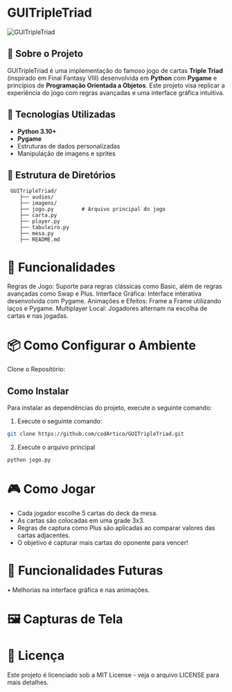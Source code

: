 # GUITripleTriad

![GUITripleTriad](imagens/icon.ico)

## 🎴 Sobre o Projeto
GUITripleTriad é uma implementação do famoso jogo de cartas **Triple Triad** (inspirado em Final Fantasy VIII) desenvolvida em **Python** com **Pygame** e princípios de **Programação Orientada a Objetos**. Este projeto visa replicar a experiência do jogo com regras avançadas e uma interface gráfica intuitiva.

## 🚀 Tecnologias Utilizadas
- **Python 3.10+**
- **Pygame**
- Estruturas de dados personalizadas
- Manipulação de imagens e sprites

## 📁 Estrutura de Diretórios

```plaintext
 GUITripleTriad/
    ├── audios/
    ├── imagens/
    ├── jogo.py         # Arquivo principal do jogo
    ├── carta.py
    ├── player.py
    ├── tabuleiro.py
    ├── mesa.py
    ├── README.md
```

# 🔧 Funcionalidades

Regras de Jogo: Suporte para regras clássicas como Basic, além de regras avançadas como Swap e Plus.
Interface Gráfica: Interface interativa desenvolvida com Pygame.
Animações e Efeitos: Frame a Frame utilizando laços e Pygame.
Multiplayer Local: Jogadores alternam na escolha de cartas e nas jogadas.

# 📦 Como Configurar o Ambiente
Clone o Repositório:

## Como Instalar

Para instalar as dependências do projeto, execute o seguinte comando:

1. Execute o seguinte comando:
```bash
git clone https://github.com/codArtico/GUITripleTriad.git
```
2. Execute o arquivo principal
```bash
python jogo.py
```

# 🎮 Como Jogar
- Cada jogador escolhe 5 cartas do deck da mesa.
- As cartas são colocadas em uma grade 3x3.
- Regras de captura como Plus são aplicadas ao comparar valores das cartas adjacentes.
- O objetivo é capturar mais cartas do oponente para vencer!

# 🌟 Funcionalidades Futuras
• Melhorias na interface gráfica e nas animações.

# 🖼️ Capturas de Tela


# 📝 Licença
Este projeto é licenciado sob a MIT License - veja o arquivo LICENSE para mais detalhes.
